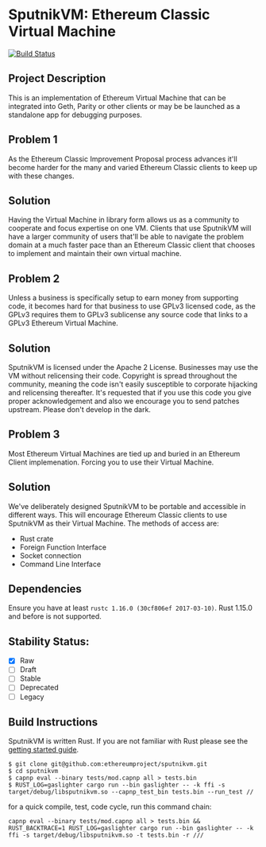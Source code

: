 # SputnikVM: Ethereum Classic Virtual Machine

[![Build Status](https://travis-ci.org/ethereumproject/sputnikvm.svg?branch=enhance/run-refactor)](https://travis-ci.org/ethereumproject/sputnikvm)

## Project Description

This is an implementation of Ethereum Virtual Machine that can be integrated into Geth, Parity or other clients or may be be launched as a standalone app for debugging purposes.

## Problem 1

As the Ethereum Classic Improvement Proposal process advances it'll become harder for the many and varied Ethereum Classic clients to keep up with these changes.

## Solution

Having the Virtual Machine in library form allows us as a community to cooperate and focus expertise on one VM. Clients that use SputnikVM will have a larger community of users that'll be able to navigate the problem domain at a much faster pace than an Ethereum Classic client that chooses to implement and maintain their own virtual machine.

## Problem 2

Unless a business is specifically setup to earn money from supporting code, it becomes hard for that business to use GPLv3 licensed code, as the GPLv3 requires them to GPLv3 sublicense any source code that links to a GPLv3 Ethereum Virtual Machine.

## Solution

SputnikVM is licensed under the Apache 2 License. Businesses may use the VM without relicensing their code. Copyright is spread throughout the community, meaning the code isn't easily susceptible to corporate hijacking and relicensing thereafter. It's requested that if you use this code you give proper acknowledgement and also we encourage you to send patches upstream. Please don't develop in the dark.

## Problem 3

Most Ethereum Virtual Machines are tied up and buried in an Ethereum Client implemenation. Forcing you to use their Virtual Machine.

## Solution

We've deliberately designed SputnikVM to be portable and accessible in different ways. This will encourage Ethereum Classic clients to use SputnikVM as their Virtual Machine. The methods of access are:

* Rust crate
* Foreign Function Interface
* Socket connection
* Command Line Interface

## Dependencies

Ensure you have at least `rustc 1.16.0 (30cf806ef 2017-03-10)`. Rust
1.15.0 and before is not supported.

## Stability Status:

- [x] Raw
- [ ] Draft
- [ ] Stable
- [ ] Deprecated
- [ ] Legacy

## Build Instructions

SputnikVM is written Rust. If you are not familiar with Rust please
see the
[getting started guide](https://doc.rust-lang.org/book/getting-started.html).

```
$ git clone git@github.com:ethereumproject/sputnikvm.git
$ cd sputnikvm
$ capnp eval --binary tests/mod.capnp all > tests.bin
$ RUST_LOG=gaslighter cargo run --bin gaslighter -- -k ffi -s target/debug/libsputnikvm.so --capnp_test_bin tests.bin --run_test //
```
for a quick compile, test, code cycle, run this command chain:

```
capnp eval --binary tests/mod.capnp all > tests.bin && RUST_BACKTRACE=1 RUST_LOG=gaslighter cargo run --bin gaslighter -- -k ffi -s target/debug/libsputnikvm.so -t tests.bin -r ///
```
